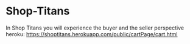 # Shop-Titans
In Shop Titans you will experience the buyer and the seller perspective 
heroku: https://shoptitans.herokuapp.com/public/cartPage/cart.html
